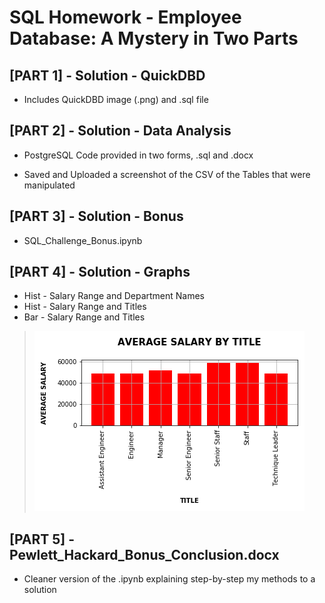 # SQL Homework - Employee Database: A Mystery in Two Parts

## [PART 1] - Solution - QuickDBD

- Includes QuickDBD image (.png) and .sql file

## [PART 2] - Solution - Data Analysis

- PostgreSQL Code provided in two forms, .sql and .docx

- Saved and Uploaded a screenshot of the CSV of the Tables that were manipulated

## [PART 3] - Solution - Bonus

- SQL_Challenge_Bonus.ipynb

## [PART 4] - Solution - Graphs
  
- Hist - Salary Range and Department Names
- Hist - Salary Range and Titles
- Bar - Salary Range and Titles
> ![header image](https://raw.githubusercontent.com/MAPatxot/sql-challenge/master/Solution%20-%20Graphs/Bar_Avg_Salary_By_Title.png)

## [PART 5] - Pewlett_Hackard_Bonus_Conclusion.docx

- Cleaner version of the .ipynb explaining step-by-step my methods to a solution
